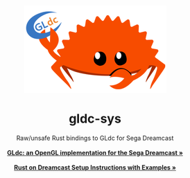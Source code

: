 <div align="center">
  <img src="logo.png" alt="Ferris holding the GLdc logo" />
  <h1 align="center"><strong>gldc-sys</strong></h1>
  <p align="center">
    Raw/unsafe Rust bindings to GLdc for Sega Dreamcast
    <br /><br />
    <a href="https://gitlab.com/simulant/GLdc"><strong>GLdc: an OpenGL implementation for the Sega Dreamcast »</strong></a>
    <br /><br />
    <a href="https://dreamcast.rs"><strong>Rust on Dreamcast Setup Instructions with Examples »</strong></a>
  </p>
</div>
